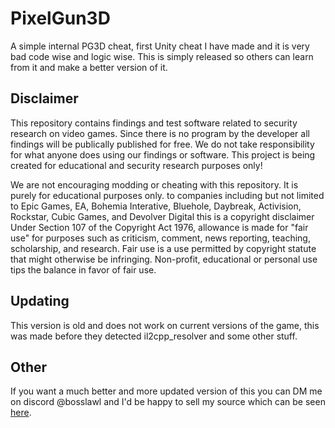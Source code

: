 # PixelGun3D

A simple internal PG3D cheat, first Unity cheat I have made and it is very bad code wise and logic wise. This is simply released so others can learn from it and make a better version of it.

## Disclaimer

This repository contains findings and test software related to security research on video games. Since there is no program by the developer all findings will be publically published for free. We do not take responsibility for what anyone does using our findings or software. This project is being created for educational and security research purposes only!

We are not encouraging modding or cheating with this repository. It is purely for educational purposes only. to companies including but not limited to Epic Games, EA, Bohemia Interative, Bluehole, Daybreak, Activision, Rockstar, Cubic Games, and Devolver Digital this is a copyright disclaimer Under Section 107 of the Copyright Act 1976, allowance is made for "fair use" for purposes such as criticism, comment, news reporting, teaching, scholarship, and research. Fair use is a use permitted by copyright statute that might otherwise be infringing. Non-profit, educational or personal use tips the balance in favor of fair use.

## Updating

This version is old and does not work on current versions of the game, this was made before they detected il2cpp_resolver and some other stuff.

## Other

If you want a much better and more updated version of this you can DM me on discord @bosslawl and I'd be happy to sell my source which can be seen [here](https://www.youtube.com/watch?v=OoCWdlhC32M).
